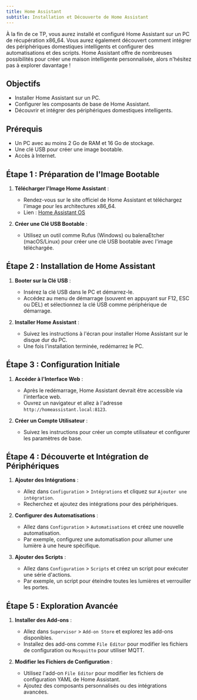 ```yaml
---
title: Home Assistant
subtitle: Installation et Découverte de Home Assistant
---
```


À la fin de ce TP, vous aurez installé et configuré Home Assistant sur un PC de récupération x86_64. Vous aurez également découvert comment intégrer des périphériques domestiques intelligents et configurer des automatisations et des scripts. Home Assistant offre de nombreuses possibilités pour créer une maison intelligente personnalisée, alors n'hésitez pas à explorer davantage !

## Objectifs
- Installer Home Assistant sur un PC.
- Configurer les composants de base de Home Assistant.
- Découvrir et intégrer des périphériques domestiques intelligents.

## Prérequis
- Un PC avec au moins 2 Go de RAM et 16 Go de stockage.
- Une clé USB pour créer une image bootable.
- Accès à Internet.

## Étape 1 : Préparation de l'Image Bootable

1. **Télécharger l'Image Home Assistant** :
   - Rendez-vous sur le site officiel de Home Assistant et téléchargez l'image pour les architectures x86_64.
   - Lien : [Home Assistant OS](https://www.home-assistant.io/installation/generic-x86-64)

2. **Créer une Clé USB Bootable** :
   - Utilisez un outil comme Rufus (Windows) ou balenaEtcher (macOS/Linux) pour créer une clé USB bootable avec l'image téléchargée.

## Étape 2 : Installation de Home Assistant

1. **Booter sur la Clé USB** :
   - Insérez la clé USB dans le PC et démarrez-le.
   - Accédez au menu de démarrage (souvent en appuyant sur F12, ESC ou DEL) et sélectionnez la clé USB comme périphérique de démarrage.

2. **Installer Home Assistant** :
   - Suivez les instructions à l'écran pour installer Home Assistant sur le disque dur du PC.
   - Une fois l'installation terminée, redémarrez le PC.

## Étape 3 : Configuration Initiale

1. **Accéder à l'Interface Web** :
   - Après le redémarrage, Home Assistant devrait être accessible via l'interface web.
   - Ouvrez un navigateur et allez à l'adresse `http://homeassistant.local:8123`.

2. **Créer un Compte Utilisateur** :
   - Suivez les instructions pour créer un compte utilisateur et configurer les paramètres de base.

## Étape 4 : Découverte et Intégration de Périphériques

1. **Ajouter des Intégrations** :
   - Allez dans `Configuration` > `Intégrations` et cliquez sur `Ajouter une intégration`.
   - Recherchez et ajoutez des intégrations pour des périphériques.

2. **Configurer des Automatisations** :
   - Allez dans `Configuration` > `Automatisations` et créez une nouvelle automatisation.
   - Par exemple, configurez une automatisation pour allumer une lumière à une heure spécifique.

3. **Ajouter des Scripts** :
   - Allez dans `Configuration` > `Scripts` et créez un script pour exécuter une série d'actions.
   - Par exemple, un script pour éteindre toutes les lumières et verrouiller les portes.

## Étape 5 : Exploration Avancée

1. **Installer des Add-ons** :
   - Allez dans `Supervisor` > `Add-on Store` et explorez les add-ons disponibles.
   - Installez des add-ons comme `File Editor` pour modifier les fichiers de configuration ou `Mosquitto` pour utiliser MQTT.

2. **Modifier les Fichiers de Configuration** :
   - Utilisez l'add-on `File Editor` pour modifier les fichiers de configuration YAML de Home Assistant.
   - Ajoutez des composants personnalisés ou des intégrations avancées.
